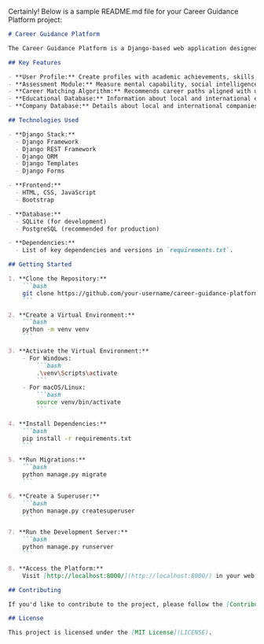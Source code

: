 Certainly! Below is a sample README.md file for your Career Guidance Platform project:

```markdown
# Career Guidance Platform

The Career Guidance Platform is a Django-based web application designed to provide personalized career guidance for individuals at O level, A level, and tertiary education levels. The platform incorporates assessments, a sophisticated career matching algorithm, and a comprehensive database of educational institutions and companies.

## Key Features

- **User Profile:** Create profiles with academic achievements, skills, and interests.
- **Assessment Module:** Measure mental capability, social intelligence, and emotional intelligence.
- **Career Matching Algorithm:** Recommends career paths aligned with user capabilities.
- **Educational Database:** Information about local and international educational institutions.
- **Company Database:** Details about local and international companies.

## Technologies Used

- **Django Stack:**
  - Django Framework
  - Django REST Framework
  - Django ORM
  - Django Templates
  - Django Forms

- **Frontend:**
  - HTML, CSS, JavaScript
  - Bootstrap

- **Database:**
  - SQLite (for development)
  - PostgreSQL (recommended for production)

- **Dependencies:**
  - List of key dependencies and versions in `requirements.txt`.

## Getting Started

1. **Clone the Repository:**
    ```bash
    git clone https://github.com/your-username/career-guidance-platform.git
    ```

2. **Create a Virtual Environment:**
    ```bash
    python -m venv venv
    ```

3. **Activate the Virtual Environment:**
    - For Windows:
        ```bash
        .\venv\Scripts\activate
        ```
    - For macOS/Linux:
        ```bash
        source venv/bin/activate
        ```

4. **Install Dependencies:**
    ```bash
    pip install -r requirements.txt
    ```

5. **Run Migrations:**
    ```bash
    python manage.py migrate
    ```

6. **Create a Superuser:**
    ```bash
    python manage.py createsuperuser
    ```

7. **Run the Development Server:**
    ```bash
    python manage.py runserver
    ```

8. **Access the Platform:**
    Visit [http://localhost:8000/](http://localhost:8000/) in your web browser.

## Contributing

If you'd like to contribute to the project, please follow the [Contribution Guidelines](CONTRIBUTING.md).

## License

This project is licensed under the [MIT License](LICENSE).
```


